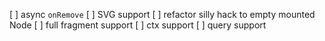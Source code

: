 [ ] async `onRemove`
[ ] SVG support
[ ] refactor silly hack to empty mounted Node
[ ] full fragment support
[ ] ctx support
[ ] query support